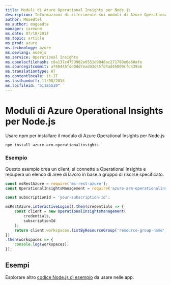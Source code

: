 ```yaml
---
title: Moduli di Azure Operational Insights per Node.js
description: Informazioni di riferimento sui moduli di Azure Operational Insights per Node.js
author: MGoedtel
ms.author: magoedte
manager: carmonm
ms.date: 07/18/2017
ms.topic: article
ms.prod: azure
ms.technology: azure
ms.devlang: nodejs
ms.service: Operational Insights
ms.openlocfilehash: c8a137c4759982e0551d9048ac271780e6a68afe
ms.sourcegitcommit: a748445fdd0dd7ead43d45fd4ad45009cfc439a6
ms.translationtype: HT
ms.contentlocale: it-IT
ms.lasthandoff: 11/08/2018
ms.locfileid: "51185530"
---
```

# <a name="azure-operational-insights-modules-for-nodejs"></a>Moduli di Azure Operational Insights per Node.js

Usare npm per installare il modulo di Azure Operational Insights per Node.js

```bash
npm install azure-arm-operationalinsights
```

### <a name="example"></a>Esempio 

Questo esempio crea un client, si connette a Operational Insights e recupera un elenco di aree di lavoro in base a gruppo di risorse specificato.

```javascript
const msRestAzure = require('ms-rest-azure');
const OperationalInsightsManagement = require('azure-arm-operationalinsights');

const subscriptionId = 'your-subscription-id';

msRestAzure.interactiveLogin().then(credentials => {
    const client = new OperationalInsightsManagement(
        credentials,
        subscriptionId
    );
    return client.workspaces.listByResourceGroup('resource-group-name');
})
.then(workspaces => {
    console.log(workspaces);
});
``` 

## <a name="samples"></a>Esempi

Esplorare altro [codice Node.js di esempio](https://azure.microsoft.com/resources/samples/?platform=nodejs) da usare nelle app.
